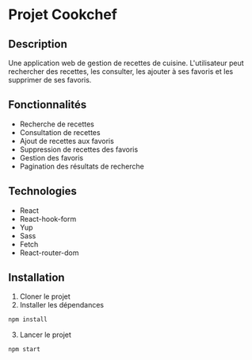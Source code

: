 # Projet Cookchef

## Description
Une application web de gestion de recettes de cuisine. L'utilisateur peut rechercher des recettes, les consulter, les ajouter à ses favoris et les supprimer de ses favoris.

## Fonctionnalités
- Recherche de recettes
- Consultation de recettes
- Ajout de recettes aux favoris
- Suppression de recettes des favoris
- Gestion des favoris
- Pagination des résultats de recherche

## Technologies
- React
- React-hook-form
- Yup
- Sass
- Fetch
- React-router-dom

## Installation
1. Cloner le projet
2. Installer les dépendances
```bash
npm install
```
3. Lancer le projet
```bash
npm start
```